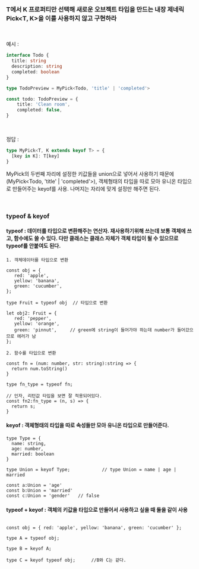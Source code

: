 ### T에서 K 프로퍼티만 선택해 새로운 오브젝트 타입을 만드는 내장 제네릭 Pick<T, K>을 이를 사용하지 않고 구현하라

<br />

예시 :

```ts
interface Todo {
  title: string
  description: string
  completed: boolean
}

type TodoPreview = MyPick<Todo, 'title' | 'completed'>

const todo: TodoPreview = {
    title: 'Clean room',
    completed: false,
}
```

<br />

정답 : 
```ts
type MyPick<T, K extends keyof T> = {
  [key in K]: T[key]
}
```

MyPick의 두번째 자리에 설정한 키값들을 union으로 넣어서 사용하기 때문에(MyPick<Todo, 'title' | 'completed'>), 객체형태의 타입을 따로 모아 유니온 타입으로 만들어주는 keyof를 사용.
나머지는 자리에 맞게 설정만 해주면 된다.  



<br />

### typeof & keyof 



#### typeof : 데이터를 타입으로 변환해주는 연산자. 재사용하기위해 쓰는데 보통 객체에 쓰고, 함수에도 쓸 수 있다.  다만 클래스는 클래스 자체가 객체 타입이 될 수 있으므로 typeof를 안붙여도 된다.

```
1. 객체데이터를 타입으로 변환

const obj = {
   red: 'apple',
   yellow: 'banana',
   green: 'cucumber',
};

type Fruit = typeof obj  // 타입으로 변환

let obj2: Fruit = {
   red: 'pepper',
   yellow: 'orange',
   green: 'pinnut',     // green에 string이 들어가야 하는데 number가 들어갔으므로 에러가 남
};

```

```
2. 함수를 타입으로 변환

const fn = (num: number, str: string):string => {
  return num.toString()
}

type fn_type = typeof fn;

// 인자, 리턴값 타입을 보면 잘 적용되어있다.
const fn2:fn_type = (n, s) => {
  return s;
}

```




#### keyof : 객체형태의 타입을 따로 속성들만 모아 유니온 타입으로 만들어준다.

```
type Type = {
  name: string,
  age: number,
  married: boolean
}

type Union = keyof Type;            // type Union = name | age | married

const a:Union = 'age'     
const b:Union = 'married'  
const c:Union = 'gender'   // false
```


#### typeof + keyof : 객체의 키값을 타입으로 만들어서 사용하고 싶을 때 둘을 같이 사용

```

const obj = { red: 'apple', yellow: 'banana', green: 'cucumber' };

type A = typeof obj;

type B = keyof A;

type C = keyof typeof obj;      //B와 C는 같다.
```








